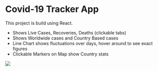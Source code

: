 # Covid-19 Tracker App 

This project is build using React.

* Shows Live Cases, Recoveries, Deaths (clickable tabs)
* Shows Worldwide cases and Country Based cases
* Line Chart shows fluctuations over days, hover around to see exact figures
* Clickable Markers on Map show Country stats

![](file:///C:/Users/ptcl/Documents/Lightshot/covid-app.png)
